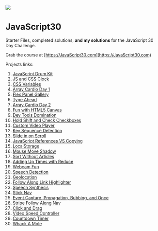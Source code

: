 ![](https://javascript30.com/images/JS3-social-share.png)

# JavaScript30

Starter Files, completed solutions, **and my solutions** for the JavaScript 30 Day Challenge.

Grab the course at [https://JavaScript30.com](https://JavaScript30.com)

Projects links:
1. [JavaScript Drum Kit](https://alvierahman90.github.io/JavaScript30/01%20-%20JavaScript%20Drum%20Kit)
1. [JS and CSS Clock](https://alvierahman90.github.io/JavaScript30/02%20-%20JS%20and%20CSS%20Clock)
1. [CSS Variables](https://alvierahman90.github.io/JavaScript30/03%20-%20CSS%20Variables)
1. [Array Cardio Day 1](https://alvierahman90.github.io/JavaScript30/04%20-%20Array%20Cardio%20Day%201)
1. [Flex Panel Gallery](https://alvierahman90.github.io/JavaScript30/05%20-%20Flex%20Panel%20Gallery)
1. [Type Ahead](https://alvierahman90.github.io/JavaScript30/06%20-%20Type%20Ahead)
1. [Array Cardio Day 2](https://alvierahman90.github.io/JavaScript30/07%20-%20Array%20Cardio%20Day%202)
1. [Fun with HTML5 Canvas](https://alvierahman90.github.io/JavaScript30/08%20-%20Fun%20with%20HTML5%20Canvas)
1. [Dev Tools Domination](https://alvierahman90.github.io/JavaScript30/09%20-%20Dev%20Tools%20Domination)
1. [Hold Shift and Check Checkboxes](https://alvierahman90.github.io/JavaScript30/10%20-%20Hold%20Shift%20and%20Check%20Checkboxes)
1. [Custom Video Player](https://alvierahman90.github.io/JavaScript30/11%20-%20Custom%20Video%20Player)
1. [Key Sequence Detection](https://alvierahman90.github.io/JavaScript30/12%20-%20Key%20Sequence%20Detection)
1. [Slide in on Scroll](https://alvierahman90.github.io/JavaScript30/13%20-%20Slide%20in%20on%20Scroll)
1. [JavaScript References VS Copying](https://alvierahman90.github.io/JavaScript30/14%20-%20JavaScript%20References%20VS%20Copying)
1. [LocalStorage](https://alvierahman90.github.io/JavaScript30/15%20-%20LocalStorage)
1. [Mouse Move Shadow](https://alvierahman90.github.io/JavaScript30/16%20-%20Mouse%20Move%20Shadow)
1. [Sort Without Articles](https://alvierahman90.github.io/JavaScript30/17%20-%20Sort%20Without%20Articles)
1. [Adding Up Times with Reduce](https://alvierahman90.github.io/JavaScript30/18%20-%20Adding%20Up%20Times%20with%20Reduce)
1. [Webcam Fun](https://alvierahman90.github.io/JavaScript30/19%20-%20Webcam%20Fun)
1. [Speech Detection](https://alvierahman90.github.io/JavaScript30/20%20-%20Speech%20Detection)
1. [Geolocation](https://alvierahman90.github.io/JavaScript30/21%20-%20Geolocation)
1. [Follow Along Link Highlighter](https://alvierahman90.github.io/JavaScript30/22%20-%20Follow%20Along%20Link%20Highlighter)
1. [Speech Synthesis](https://alvierahman90.github.io/JavaScript30/23%20-%20Speech%20Synthesis)
1. [Stick Nav](https://alvierahman90.github.io/JavaScript30/24%20-%20Sticky%20Nav)
1. [Event Capture, Propagation, Bubbing, and Once](https://alvierahman90.github.io/JavaScript30/25%20-%20Event%20Capture%2C%20Propagation%2C%20Bubbling%20and%20Once)
1. [Stripe Follow Along Nav](https://alvierahman90.github.io/JavaScript30/26%20-%20Stripe%20Follow%20Along%20Nav)
1. [Click and Drag](https://alvierahman90.github.io/JavaScript30/27%20-%20Click%20and%20Drag)
1. [Video Speed Controller](https://alvierahman90.github.io/JavaScript30/28%20-%20Video%20Speed%20Controller)
1. [Countdown Timer](https://alvierahman90.github.io/JavaScript30/29%20-%20Countdown%20Timer)
1. [Whack A Mole](https://alvierahman90.github.io/JavaScript30/30%20-%20Whack%20A%20Mole1)
